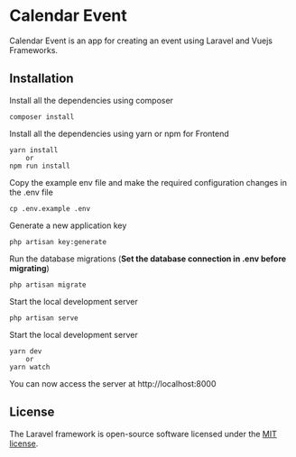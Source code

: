 # Calendar Event

Calendar Event is an app for creating an event using Laravel and Vuejs Frameworks.

## Installation
Install all the dependencies using composer

    composer install
    
Install all the dependencies using yarn or npm for Frontend

    yarn install 
        or 
    npm run install

Copy the example env file and make the required configuration changes in the .env file

    cp .env.example .env

Generate a new application key

    php artisan key:generate

Run the database migrations (**Set the database connection in .env before migrating**)

    php artisan migrate

Start the local development server

    php artisan serve
    
Start the local development server

    yarn dev
        or
    yarn watch

You can now access the server at http://localhost:8000

## License

The Laravel framework is open-source software licensed under the [MIT license](https://opensource.org/licenses/MIT).

